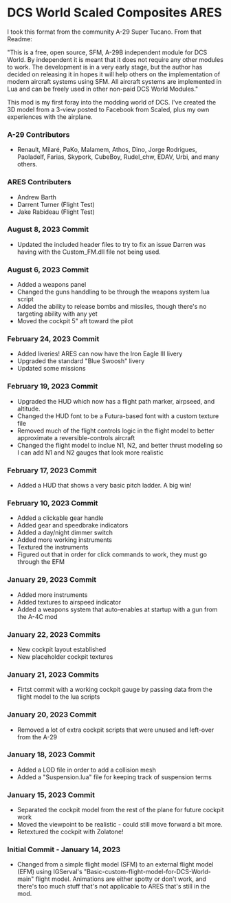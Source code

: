 # DCS World Scaled Composites ARES

I took this format from the community A-29 Super Tucano. From that Readme:

"This is a free, open source, SFM, A-29B independent module for DCS World. By independent it is meant that it does not require any other modules to work.
The development is in a very early stage, but the author has decided on releasing it in hopes it will help others on the implementation of modern aircraft systems using SFM.
All aircraft systems are implemented in Lua and can be freely used in other non-paid DCS World Modules."

This mod is my first foray into the modding world of DCS. I've created the 3D model from a 3-view posted to Facebook from Scaled, plus my own experiences with the airplane.

### A-29 Contributors
- Renault, Milaré, PaKo, Malamem, Athos, Dino, Jorge Rodrigues, Paoladelf, Farias, Skypork, CubeBoy, Rudel_chw, EDAV, Urbi, and many others.
### ARES Contributers
- Andrew Barth
- Darrent Turner (Flight Test)
- Jake Rabideau (Flight Test)


### August 8, 2023 Commit
- Updated the included header files to try to fix an issue Darren was having with the Custom_FM.dll file not being used.

### August 6, 2023 Commit
- Added a weapons panel
- Changed the guns handdling to be through the weapons system lua script
- Added the ability to release bombs and missiles, though there's no targeting ability with any yet
- Moved the cockpit 5" aft toward the pilot


### February 24, 2023 Commit
- Added liveries! ARES can now have the Iron Eagle III livery
- Upgraded the standard "Blue Swoosh" livery
- Updated some missions


### February 19, 2023 Commit
- Upgraded the HUD which now has a flight path marker, airpseed, and altitude.
- Changed the HUD font to be a Futura-based font with a custom texture file
- Removed much of the flight controls logic in the flight model to better approximate a reversible-controls aircraft
- Changed the flight model to inclue N1, N2, and better thrust modeling so I can add N1 and N2 gauges that look more realistic


### February 17, 2023 Commit
- Added a HUD that shows a very basic pitch ladder. A big win!


### February 10, 2023 Commit
- Added a clickable gear handle
- Added gear and speedbrake indicators
- Added a day/night dimmer switch
- Added more working instruments
- Textured the instruments
- Figured out that in order for click commands to work, they must go through the EFM


### January 29, 2023 Commit
- Added more instruments
- Added textures to airspeed indicator
- Added a weapons system that auto-enables at startup with a gun from the A-4C mod


### January 22, 2023 Commits
- New cockpit layout established
- New placeholder cockpit textures


### January 21, 2023 Commits
- Firtst commit with a working cockpit gauge by passing data from the flight model to the lua scripts


### January 20, 2023 Commit
- Removed a lot of extra cockpit scripts that were unused and left-over from the A-29


### January 18, 2023 Commit
- Added a LOD file in order to add a collision mesh
- Added a "Suspension.lua" file for keeping track of suspension terms


### January 15, 2023 Commit
- Separated the cockpit model from the rest of the plane for future cockpit work
- Moved the viewpoint to be realistic - could still move forward a bit more.
- Retextured the cockpit with Zolatone!


### Initial Commit - January 14, 2023
- Changed from a simple flight model (SFM) to an external flight model (EFM) using IGServal's "Basic-custom-flight-model-for-DCS-World-main" flight model. Animations are either spotty or don't work, and there's too much stuff that's not applicable to ARES that's still in the mod.
